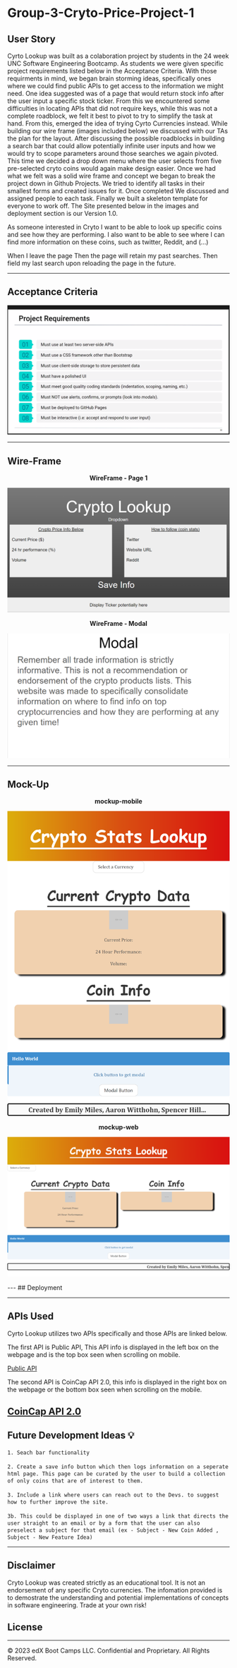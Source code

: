 # Group-3-Cryto-Price-Project-1

## User Story


Cyrto Lookup was built as a colaboration project by students in the 24 week UNC Software Engineering Bootcamp. As students we were given specific project requirements listed below in the Acceptance Criteria. With those requirments in mind, we began brain storming ideas, specifically ones where we could find public APIs to get access to the information we might need. One idea suggested was of a page that would return stock info after the user input a specific stock ticker. From this we encountered some difficulties in locating APIs that did not require keys, while this was not a complete roadblock, we felt it best to pivot to try to simplify the task at hand. From this, emerged the idea of trying Cyrto Currencies instead. While building our wire frame (images included below) we discussed with our TAs the plan for the layout. After discussing the possible roadblocks in building a search bar that could allow potentially infinite user inputs and how we would try to scope parameters around those searches we again pivoted. This time we decided a drop down menu where the user  selects from five pre-selected cryto coins would again make design easier. Once we had what we felt was a solid wire frame and concept we began to break the project down in Github Projects. We tried to identify all tasks in their smallest forms and created issues for it. Once completed We discussed and assigned people to each task. Finally we built a skeleton template for everyone to work off. The Site presented below in the images and deployment section is our Version 1.0. 

As someone interested in Cryto
I want to be able to look up specific coins and see how they are performing. 
I also want to be able to see where I can find more information on these coins, such as twitter, Reddit, and (...)

When I leave the page 
Then the page will retain my past searches.
Then field my last search upon reloading the page in the future.

---
## Acceptance Criteria


<p align="center">
    <img src="./assets/guidelines-project1.PNG" alt="Project Guidelines">
</p>

---
## Wire-Frame

<strong><p align="center">
WireFrame - Page 1
</p></strong>

<p align="center">
    <img src="./assets/wireFrame-p1.PNG" alt="WireFrame-page1">
</p>

<strong><p align="center">
WireFrame - Modal
</p></strong>

<p align="center">
    <img src="./assets/wireFrame-modal.PNG" alt="WireFrame-modal">
</p>

---
## Mock-Up

<strong><p align="center">
mockup-mobile
</p></strong>

<p align="center">
    <img src="./assets/mockup-mobile.PNG" alt="mockup-mobile">
</p>

<strong><p align="center">
mockup-web
</p></strong>

<p align="center">
    <img src="./assets/mockup-web.PNG" alt="mockup-web">
</p>
---
## Deployment 


---
## APIs Used

Cyrto Lookup utilizes two APIs specifically and those APIs are linked below.


The first API is Public API, This API info is displayed in the left box on the webpage and is the top box seen when scrolling on mobile.

[Public API](https://documenter.getpostman.com/view/5734027/RzZ6Hzr3?version=latest)

The second API is CoinCap API 2.0, this info is displayed in the right box on the webpage or the bottom box seen when scrolling on the mobile.

[CoinCap API 2.0](https://docs.coincap.io/#ee0c0be6-513f-4466-bbb0-2016add462e9)
---
## Future Development Ideas 💡

    1. Seach bar functionality

    2. Create a save info button which then logs information on a seperate html page. This page can be curated by the user to build a collection of only coins that are of interest to them. 

    3. Include a link where users can reach out to the Devs. to suggest how to further improve the site. 

    3b. This could be displayed in one of two ways a link that directs the user straight to an email or by a form that the user can also preselect a subject for that email (ex - Subject - New Coin Added , Subject - New Feature Idea)
---
## Disclaimer


Cryto Lookup was created strictly as an educational tool. It is not an endorsement of any specific Cryto currencies. The infomation provided is to demostrate the understanding and potential implementations of concepts in software engineering. Trade at your own risk!

## License
---

© 2023 edX Boot Camps LLC. Confidential and Proprietary. All Rights Reserved.
